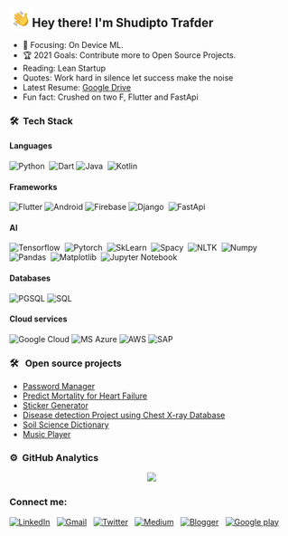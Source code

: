 <img alt="Night Coding" src="./assets/hi.gif" width='40' align="left"/><h2>Hey there! I'm Shudipto Trafder</h2>


- 🌱 Focusing: On Device ML.
- 🏆 2021 Goals: Contribute more to Open Source Projects.
- Reading: Lean Startup
- Quotes: Work hard in silence let success make the noise
- Latest Resume: [Google Drive](https://drive.google.com/file/d/1jV0Wqatb3m-GgHWTqspK2xXNMEx3XgGF/view?usp=sharing)
- Fun fact: Crushed on two F, Flutter and FastApi

### 🛠 &nbsp;Tech Stack
<!-- Programming languages -->
#### Languages

![Python](https://img.shields.io/badge/-Python-05122A?style=flat&logo=python)&nbsp;
![Dart](https://img.shields.io/badge/Dart-0175C2?style=flat&logo=dart&logoColor=white)
![Java](https://img.shields.io/badge/-Java-05122A?style=flat&logo=Java&logoColor=FFA518)&nbsp;
![Kotlin](https://img.shields.io/badge/Kotlin-990033?&style=flat&logo=kotlin&logoColor=white)

#### Frameworks

![Flutter](https://img.shields.io/badge/Flutter-02569B?style=flat&logo=flutter&logoColor=white)
![Android](https://img.shields.io/badge/Android-3DDC84?style=flat&logo=android&logoColor=white)
![Firebase](https://img.shields.io/badge/Firebase-fcb59c?style=flat&logo=firebase&logoColor=FA7343)
![Django](https://img.shields.io/badge/-Django-05122A?style=flat&logo=django&logoColor=092E20)&nbsp;
![FastApi](https://img.shields.io/badge/-FastApi-00cc99?style=flat&logo=fastapi&logoColor=092E20)&nbsp;

#### AI

![Tensorflow](https://img.shields.io/badge/-Tensorflow-fcb59c?style=flat&logo=tensorflow&logoColor=FA7343)&nbsp;
![Pytorch](https://img.shields.io/badge/-Pytorch-05122A?style=flat&logo=pytorch&logoColor=ff0000)&nbsp;
![SkLearn](https://img.shields.io/badge/-SkLearn-05122A?style=flat&logo=scikit-learn&logoColor=ff6600)&nbsp;
![Spacy](https://img.shields.io/badge/-Spacy-05122A?style=flat&logo=spacy&logoColor=ff0000)&nbsp;
![NLTK](https://img.shields.io/badge/-NLTK-05122A?style=flat&logo=nltk&logoColor=ff0000)&nbsp;
![Numpy](https://img.shields.io/badge/-Numpy-05122A?style=flat&logo=numpy&logoColor=ff0000)&nbsp;
![Pandas](https://img.shields.io/badge/-Pandas-05122A?style=flat&logo=pandas&logoColor=ff0000)&nbsp;
![Matplotlib](https://img.shields.io/badge/-Matplotlib-05122A?style=flat&logo=matplotlib&logoColor=ff0000)&nbsp;
![Jupyter Notebook](https://img.shields.io/badge/-Jupyter%20Notebook-05122A?style=flat&logo=jupyter&logoColor=ff0000)&nbsp;

#### Databases

![PGSQL](https://img.shields.io/badge/PostgreSQL-316192?style=flat&logo=postgresql&logoColor=white)
![SQL](https://img.shields.io/badge/SQLite-07405E?style=flat&logo=sqlite&logoColor=white)

#### Cloud services

![Google Cloud](https://img.shields.io/badge/Google_Cloud-4285F4?style=flat&logo=google-cloud&logoColor=white)
![MS Azure](https://img.shields.io/badge/Microsoft_Azure-0089D6?style=flat&logo=microsoft-azure&logoColor=white)
![AWS](https://img.shields.io/badge/Amazon_AWS-232F3E?style=flat&logo=amazon-aws&logoColor=white)
![SAP](https://img.shields.io/badge/SAP-0FAAFF?style=flat&logo=sap&logoColor=white)


### 🛠 &nbsp; Open source projects

- [Password Manager](https://github.com/Iamsdt/password_manager)
- [Predict Mortality for Heart Failure](https://github.com/Iamsdt/Udacity-ML-Azure-Capstone)
- [Sticker Generator](https://github.com/Iamsdt/StickerGenerator)
- [Disease detection Project using Chest X-ray Database](https://github.com/Iamsdt/Disease-detection-using-chest-xrays)
- [Soil Science Dictionary](https://github.com/Iamsdt/SoilScienceDictionary)
- [Music Player](https://github.com/Iamsdt/MusicPlayer)

### ⚙ &nbsp;GitHub Analytics
<p align="center">
<a href="https://github.com/iamsdt">
  <img height="180em" src="https://github-readme-stats-eight-theta.vercel.app/api?username=iamsdt&show_icons=true&theme=algolia&include_all_commits=true&count_private=true"/>
  <!-- <img height="180em" src="https://github-readme-stats-eight-theta.vercel.app/api/top-langs/?username=iamsdt&layout=compact&langs_count=8&theme=algolia"/> -->
</a>
</p>

### Connect me:

<a href="https://www.linkedin.com/in/iamsdt/"><img alt="LinkedIn" src="https://img.shields.io/badge/linkedin%20-%230077B5.svg?&style=flat&logo=linkedin&logoColor=white"/></a> &nbsp;
<a href="mailto:shudiptotrafder@gmail.com"><img alt="Gmail" src="https://img.shields.io/badge/Gmail-D14836?style=flat&logo=gmail&logoColor=white" /></a> &nbsp;
<a href="https://twitter.com/iamsdt"><img alt="Twitter" src="https://img.shields.io/badge/Twitter-1DA1F2?style=flat&logo=twitter&logoColor=white" /></a> &nbsp;
<a href="https://medium.com/@iamsdt"><img alt="Medium" src="https://img.shields.io/badge/Medium-12100E?style=flat&logo=medium&logoColor=white" /></a> &nbsp;
<a href="https://androsketchpad.blogspot.com/"><img alt="Blogger" src="https://img.shields.io/badge/Blogger-FF5722?style=flat&logo=blogger&logoColor=white" /></a> &nbsp;
<a href="https://play.google.com/store/apps/developer?id=Shudipto+Trafder"><img alt="Google play" src="https://img.shields.io/badge/Google_Play-414141?style=flat&logo=google-play&logoColor=white" /></a>